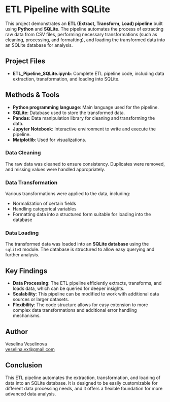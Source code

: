 # ETL Pipeline with SQLite

This project demonstrates an **ETL (Extract, Transform, Load) pipeline** built using **Python** and **SQLite**. The pipeline automates the process of extracting raw data from CSV files, performing necessary transformations (such as cleaning, processing, and formatting), and loading the transformed data into an SQLite database for analysis.

## Project Files

- **ETL_Pipeline_SQLite.ipynb**: Complete ETL pipeline code, including data extraction, transformation, and loading into SQLite.

## Methods & Tools

- **Python programming language**: Main language used for the pipeline.
- **SQLite**: Database used to store the transformed data.
- **Pandas**: Data manipulation library for cleaning and transforming the data.
- **Jupyter Notebook**: Interactive environment to write and execute the pipeline.
- **Matplotlib**: Used for visualizations.

### Data Cleaning
The raw data was cleaned to ensure consistency. Duplicates were removed, and missing values were handled appropriately.

### Data Transformation
Various transformations were applied to the data, including:
- Normalization of certain fields
- Handling categorical variables
- Formatting data into a structured form suitable for loading into the database

### Data Loading
The transformed data was loaded into an **SQLite database** using the `sqlite3` module. The database is structured to allow easy querying and further analysis.

## Key Findings

- **Data Processing**: The ETL pipeline efficiently extracts, transforms, and loads data, which can be queried for deeper insights.
- **Scalability**: This pipeline can be modified to work with additional data sources or larger datasets.
- **Flexibility**: The code structure allows for easy extension to more complex data transformations and additional error handling mechanisms.

## Author

Veselina Veselinova  
veselina.vx@gmail.com

## Conclusion

This ETL pipeline automates the extraction, transformation, and loading of data into an SQLite database. It is designed to be easily customizable for different data processing needs, and it offers a flexible foundation for more advanced data analysis.

